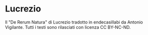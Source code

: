 # Lucrezio
Il "De Rerum Natura" di Lucrezio tradotto in endecasillabi da Antonio Vigilante.
Tutti i testi sono rilasciati con licenza CC BY-NC-ND.
